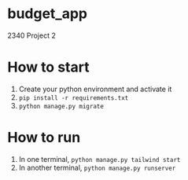 # budget_app
2340 Project 2

# How to start

1. Create your python environment and activate it
2. ```pip install -r requirements.txt```
3. ```python manage.py migrate```

# How to run

1. In one terminal, ```python manage.py tailwind start```
2. In another terminal, ```python manage.py runserver```